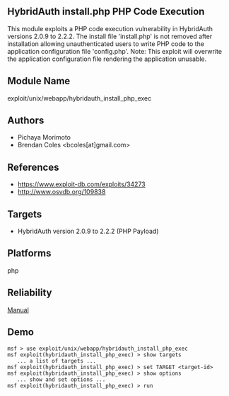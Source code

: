 ## HybridAuth install.php PHP Code Execution

This module exploits a PHP code execution vulnerability in 
HybridAuth versions 2.0.9 to 2.2.2. The install file 
'install.php' is not removed after installation allowing 
unauthenticated users to write PHP code to the application 
configuration file 'config.php'. Note: This exploit will 
overwrite the application configuration file rendering the 
application unusable.


## Module Name
exploit/unix/webapp/hybridauth_install_php_exec

## Authors
* Pichaya Morimoto
* Brendan Coles <bcoles[at]gmail.com>


## References
* https://www.exploit-db.com/exploits/34273
* http://www.osvdb.org/109838



## Targets
* HybridAuth version 2.0.9 to 2.2.2 (PHP Payload)


## Platforms
php

## Reliability
[Manual](https://github.com/rapid7/metasploit-framework/wiki/Exploit-Ranking)

## Demo

```
msf > use exploit/unix/webapp/hybridauth_install_php_exec
msf exploit(hybridauth_install_php_exec) > show targets
   ... a list of targets ...
msf exploit(hybridauth_install_php_exec) > set TARGET <target-id>
msf exploit(hybridauth_install_php_exec) > show options
   ... show and set options ...
msf exploit(hybridauth_install_php_exec) > run
```
    
    
